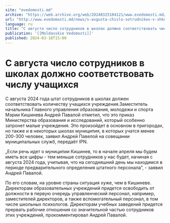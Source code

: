 ```yaml
---
site: "evedomosti.md"
archive: "https://web.archive.org/web/20240325104121/www.evedomosti.md/news/s-avgusta-chislo-sotrudnikov-v-shkolah-dolzhno-sootvetstvova"
url: "http://www.evedomosti.md/news/s-avgusta-chislo-sotrudnikov-v-shkolah-dolzhno-sootvetstvova"
language: ru
title: "С августа число сотрудников в школах должно соответствовать числу учащихся"
publication: '[[Moldavskie Vedomosti]]'
published: 2024-03-18T15:00
---
```


# С августа число сотрудников в школах должно соответствовать числу учащихся

С августа 2024 года штат сотрудников в школах должен соответствовать количеству учащихся учреждения.Заместитель начальника Главного управления образования, молодежи и спорта Мэрии Кишинева Андрей Павалой отметил, что это приказ Министерства образования и исследований, который особенно затронет малые учреждения. Это произойдет в основном в пригородах, но также и в некоторых школах муниципия, в которых учатся менее 200-300 человек, заявил Андрей Павелой на совещании муниципальных служб, передаёт IPN.

„Если речь идет о муниципии Кишинев, то в начале апреля мы будем иметь все цифры - тем меньше сотрудников у нас будет, начиная с августа 2024 года, учитывая, что на сегодняшний день мы находимся в периоде предварительного определения штатного персоналаˮ, - заявил Андрей Павалой.

По его словам, на уровне страны ситуация хуже, чем в Кишиневе. Директорам образовательных учреждений придется освободить от должности в первую очередь управленческий персонал, например, заместителей директоров, а также вспомогательный персонал, в том числе школьных психологов. Директорам учебных заведений придется прервать рабочие отношения со значительной частью сотрудников этих учреждений, прокомментировал Андрей Павалой.